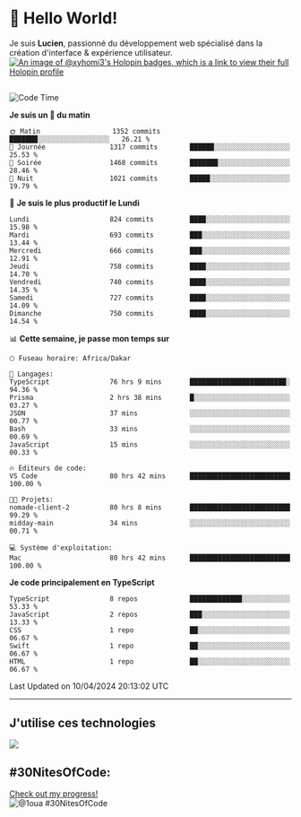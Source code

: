 # 👋 Hello World!

Je suis **Lucien**, passionné du développement web spécialisé dans la création d'interface & expérience utilisateur.
[![An image of @xyhomi3's Holopin badges, which is a link to view their full Holopin profile](https://holopin.me/xyhomi3)](https://holopin.io/@xyhomi3)

##

<!--START_SECTION:waka-->
![Code Time](http://img.shields.io/badge/Code%20Time-909%20hrs%2013%20mins-blue)

**Je suis un 🐤 du matin** 

```text
🌞 Matin                  1352 commits        ███████░░░░░░░░░░░░░░░░░░   26.21 % 
🌆 Journée                1317 commits        ██████░░░░░░░░░░░░░░░░░░░   25.53 % 
🌃 Soirée                 1468 commits        ███████░░░░░░░░░░░░░░░░░░   28.46 % 
🌙 Nuit                   1021 commits        █████░░░░░░░░░░░░░░░░░░░░   19.79 % 
```
📅 **Je suis le plus productif le Lundi** 

```text
Lundi                    824 commits         ████░░░░░░░░░░░░░░░░░░░░░   15.98 % 
Mardi                    693 commits         ███░░░░░░░░░░░░░░░░░░░░░░   13.44 % 
Mercredi                 666 commits         ███░░░░░░░░░░░░░░░░░░░░░░   12.91 % 
Jeudi                    758 commits         ████░░░░░░░░░░░░░░░░░░░░░   14.70 % 
Vendredi                 740 commits         ████░░░░░░░░░░░░░░░░░░░░░   14.35 % 
Samedi                   727 commits         ████░░░░░░░░░░░░░░░░░░░░░   14.09 % 
Dimanche                 750 commits         ████░░░░░░░░░░░░░░░░░░░░░   14.54 % 
```


📊 **Cette semaine, je passe mon temps sur** 

```text
🕑︎ Fuseau horaire: Africa/Dakar

💬 Langages: 
TypeScript               76 hrs 9 mins       ████████████████████████░   94.36 % 
Prisma                   2 hrs 38 mins       █░░░░░░░░░░░░░░░░░░░░░░░░   03.27 % 
JSON                     37 mins             ░░░░░░░░░░░░░░░░░░░░░░░░░   00.77 % 
Bash                     33 mins             ░░░░░░░░░░░░░░░░░░░░░░░░░   00.69 % 
JavaScript               15 mins             ░░░░░░░░░░░░░░░░░░░░░░░░░   00.33 % 

🔥 Éditeurs de code: 
VS Code                  80 hrs 42 mins      █████████████████████████   100.00 % 

🐱‍💻 Projets: 
nomade-client-2          80 hrs 8 mins       █████████████████████████   99.29 % 
midday-main              34 mins             ░░░░░░░░░░░░░░░░░░░░░░░░░   00.71 % 

💻 Système d'exploitation: 
Mac                      80 hrs 42 mins      █████████████████████████   100.00 % 
```

**Je code principalement en TypeScript** 

```text
TypeScript               8 repos             █████████████░░░░░░░░░░░░   53.33 % 
JavaScript               2 repos             ███░░░░░░░░░░░░░░░░░░░░░░   13.33 % 
CSS                      1 repo              ██░░░░░░░░░░░░░░░░░░░░░░░   06.67 % 
Swift                    1 repo              ██░░░░░░░░░░░░░░░░░░░░░░░   06.67 % 
HTML                     1 repo              ██░░░░░░░░░░░░░░░░░░░░░░░   06.67 % 
```




 Last Updated on 10/04/2024 20:13:02 UTC
<!--END_SECTION:waka-->
---

## J'utilise ces technologies

<p align="left">
  <a href="https://skillicons.dev">
    <img src="https://skillicons.dev/icons?i=ts,js,md,scss,tailwind,react,redux,docker,express,astro,vite,nextjs,vercel,figma,ableton" />
  </a>
</p>

## #30NitesOfCode:
  [Check out my progress!](https://www.codedex.io/@1oua/30-nites-of-code)  
  ![@1oua #30NitesOfCode](https://www.codedex.io/api/petStatus?user=1oua)
